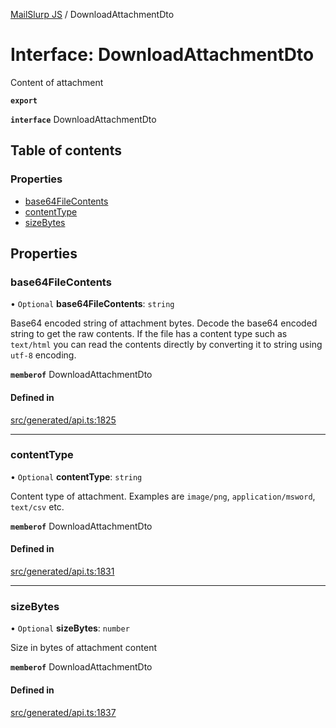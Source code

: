 [MailSlurp JS](../README.md) / DownloadAttachmentDto

# Interface: DownloadAttachmentDto

Content of attachment

**`export`**

**`interface`** DownloadAttachmentDto

## Table of contents

### Properties

- [base64FileContents](DownloadAttachmentDto.md#base64filecontents)
- [contentType](DownloadAttachmentDto.md#contenttype)
- [sizeBytes](DownloadAttachmentDto.md#sizebytes)

## Properties

### base64FileContents

• `Optional` **base64FileContents**: `string`

Base64 encoded string of attachment bytes. Decode the base64 encoded string to get the raw contents. If the file has a content type such as `text/html` you can read the contents directly by converting it to string using `utf-8` encoding.

**`memberof`** DownloadAttachmentDto

#### Defined in

[src/generated/api.ts:1825](https://github.com/mailslurp/mailslurp-client/blob/6534d6f/src/generated/api.ts#L1825)

___

### contentType

• `Optional` **contentType**: `string`

Content type of attachment. Examples are `image/png`, `application/msword`, `text/csv` etc.

**`memberof`** DownloadAttachmentDto

#### Defined in

[src/generated/api.ts:1831](https://github.com/mailslurp/mailslurp-client/blob/6534d6f/src/generated/api.ts#L1831)

___

### sizeBytes

• `Optional` **sizeBytes**: `number`

Size in bytes of attachment content

**`memberof`** DownloadAttachmentDto

#### Defined in

[src/generated/api.ts:1837](https://github.com/mailslurp/mailslurp-client/blob/6534d6f/src/generated/api.ts#L1837)
